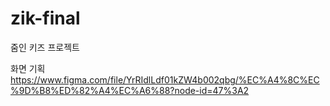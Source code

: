 # zik-final
줌인 키즈 프로젝트 

화면 기획
https://www.figma.com/file/YrRIdlLdf01kZW4b002qbg/%EC%A4%8C%EC%9D%B8%ED%82%A4%EC%A6%88?node-id=47%3A2
